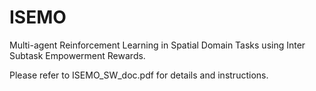 # ISEMO
Multi-agent Reinforcement Learning in Spatial Domain Tasks using Inter Subtask Empowerment Rewards.

Please refer to ISEMO_SW_doc.pdf for details and instructions.
